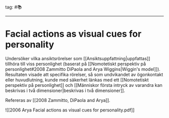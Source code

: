 tag: #📚    
- - - 
# Facial actions as visual cues for personality

Undersöker vilka ansiktsrörelser som [[Ansiktsuppfattning|uppfattas]] tillhöra till viss personlighet (baserat på [[Nomotetiskt perspektiv på personlighet#2008 Zammitto DiPaola and Arya Wiggins|Wiggin's model]]). Resultaten visade att specifika rörelser, så som undvikandet av ögonkontakt eller huvudlutning, kunde med säkerhet länkas med ett [[Nomotetiskt perspektiv på personlighet]] och [[Människor första intryck av varandra kan beskrivas i två dimensioner|beskrivas i två dimensioner]].

Refereras av [[2008 Zammitto, DiPaola and Arya]]. 

![[2006 Arya Facial actions as visual cues for personality.pdf]]
